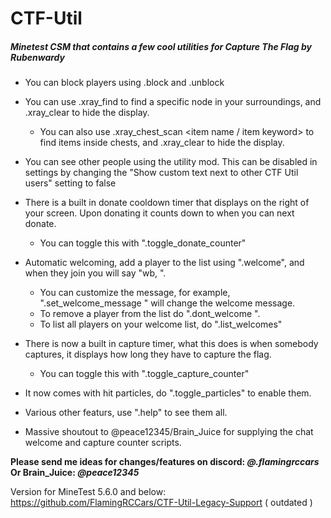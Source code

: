 # CTF-Util
##### _Minetest CSM that contains a few cool utilities for Capture The Flag by Rubenwardy_


 - You can block players using .block and .unblock

 - You can use .xray_find <node name> to find a specific node in your surroundings, and .xray_clear to hide the display.
   - You can also use .xray_chest_scan <item name / item keyword> to find items inside chests, and .xray_clear to hide the display. 
 - You can see other people using the utility mod. This can be disabled in settings by changing the "Show custom text next to other CTF Util users" setting to false

 - There is a built in donate cooldown timer that displays on the right of your screen. Upon donating it counts down to when you can next donate.
   - You can toggle this with ".toggle_donate_counter"

 - Automatic welcoming, add a player to the list using ".welcome", and when they join you will say "wb, <name>".
   - You can customize the message, for example, ".set_welcome_message <name> <message>" will change the welcome message.
   - To remove a player from the list do ".dont_welcome <name>".
   - To list all players on your welcome list, do ".list_welcomes"

 - There is now a built in capture timer, what this does is when somebody captures, it displays how long they have to capture the flag.
   - You can toggle this with ".toggle_capture_counter"

 - It now comes with hit particles, do ".toggle_particles" to enable them.

 - Various other featurs, use ".help" to see them all.

 - Massive shoutout to @peace12345/Brain_Juice for supplying the chat welcome and capture counter scripts. 

 **Please send me ideas for changes/features on discord: *@.flamingrccars***
 **Or Brain_Juice: *@peace12345***

Version for MineTest 5.6.0 and below: https://github.com/FlamingRCCars/CTF-Util-Legacy-Support ( outdated )
